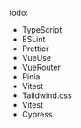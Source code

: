 todo:

<!-- 1. 一次性导入所有图片(获取指定图片) -->
<!-- 4. OSS -->

- TypeScript
- ESLint
- Prettier
- VueUse
- VueRouter
- Pinia
- Vitest
- Taildwind.css
- Vitest
- Cypress
